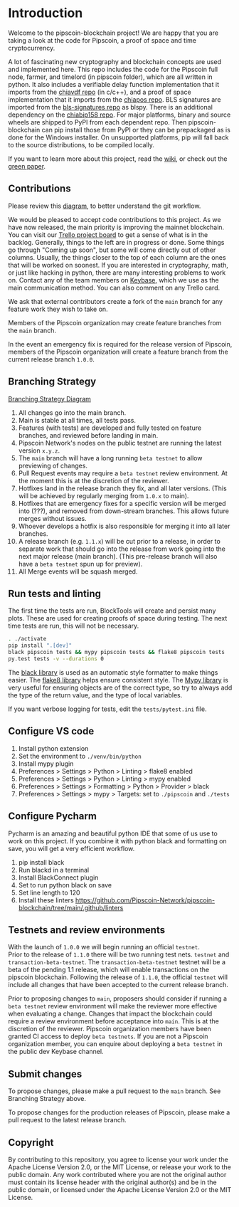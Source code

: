 # Introduction

Welcome to the pipscoin-blockchain project!
We are happy that you are taking a look at the code for Pipscoin, a proof of space and time cryptocurrency.

A lot of fascinating new cryptography and blockchain concepts are used and implemented here.
This repo includes the code for the Pipscoin full node, farmer, and timelord (in pipscoin folder), which are all written in python.
It also includes a verifiable delay function implementation that it imports from the [chiavdf repo](https://github.com/Pipscoin-Network/chiavdf) (in c/c++), and a proof of space implementation that it imports from the [chiapos repo](https://github.com/Pipscoin-Network/chiapos). BLS signatures are imported from the [bls-signatures repo](https://github.com/Pipscoin-Network/bls-signatures) as blspy. There is an additional dependency on the [chiabip158 repo](https://github.com/Pipscoin-Network/chiabip158). For major platforms, binary and source wheels are shipped to PyPI from each dependent repo. Then pipscoin-blockchain can pip install those from PyPI or they can be prepackaged as is done for the Windows installer. On unsupported platforms, pip will fall back to the source distributions, to be compiled locally.

If you want to learn more about this project, read the [wiki](https://github.com/Pipscoin-Network/pipscoin-blockchain/wiki), or check out the [green paper](https://www.pipscoin.net/assets/PipscoinGreenPaper.pdf).

## Contributions

Please review this [diagram](https://drive.google.com/file/d/1r7AXTrj7gtD0Xy-9BtTZR6yv7WXMPgeM/view?usp=sharing), to better understand the git workflow.

We would be pleased to accept code contributions to this project.
As we have now released, the main priority is improving the mainnet blockchain.
You can visit our [Trello project board](https://trello.com/b/ZuNx7sET) to get a sense of what is in the backlog.
Generally, things to the left are in progress or done. Some things go through "Coming up soon", but some will come directly out of other columns.
Usually, the things closer to the top of each column are the ones that will be worked on soonest.
If you are interested in cryptography, math, or just like hacking in python, there are many interesting problems to work on.
Contact any of the team members on [Keybase](https://keybase.io/team/pipscoin_network.public), which we use as the main communication method. You can also comment on any Trello card.

We ask that external contributors create a fork of the `main` branch for any feature work they wish to take on.

Members of the Pipscoin organization may create feature branches from the `main` branch.

In the event an emergency fix is required for the release version of Pipscoin, members of the Pipscoin organization will create a feature branch from the current release branch `1.0.0`.

## Branching Strategy

[Branching Strategy Diagram](https://drive.google.com/file/d/1mYmTi-aFgcyCc39pHyBaaBjV-vjvllBT/view?usp=sharing)

1. All changes go into the main branch.
2. Main is stable at all times, all tests pass.
3. Features (with tests) are developed and fully tested on feature branches, and reviewed before landing in main.
4. Pipscoin Network's nodes on the public testnet are running the latest version `x.y.z`.
5. The `main` branch will have a long running `beta testnet` to allow previewing of changes.
6. Pull Request events may require a `beta testnet` review environment. At the moment this is at the discretion of the reviewer.
7. Hotfixes land in the release branch they fix, and all later versions. (This will be achieved by regularly merging from `1.0.x` to main).
8. Hotfixes that are emergency fixes for a specific version will be merged into (???), and removed from down-stream branches. This allows future merges without issues.
9. Whoever develops a hotfix is also responsible for merging it into all later branches.
10. A release branch (e.g. `1.1.x`) will be cut prior to a release, in order to separate work that should go into the release from work going into the next major release (main branch). (This pre-release branch will also have a `beta testnet` spun up for preview).
11. All Merge events will be squash merged.

## Run tests and linting

The first time the tests are run, BlockTools will create and persist many plots. These are used for creating
proofs of space during testing. The next time tests are run, this will not be necessary.

```bash
. ./activate
pip install ".[dev]"
black pipscoin tests && mypy pipscoin tests && flake8 pipscoin tests
py.test tests -v --durations 0
```

The [black library](https://black.readthedocs.io/en/stable/) is used as an automatic style formatter to make things easier.
The [flake8 library](https://readthedocs.org/projects/flake8/) helps ensure consistent style.
The [Mypy library](https://mypy.readthedocs.io/en/stable/) is very useful for ensuring objects are of the correct type, so try to always add the type of the return value, and the type of local variables.

If you want verbose logging for tests, edit the `tests/pytest.ini` file.

## Configure VS code

1. Install python extension
2. Set the environment to `./venv/bin/python`
3. Install mypy plugin
4. Preferences > Settings > Python > Linting > flake8 enabled
5. Preferences > Settings > Python > Linting > mypy enabled
6. Preferences > Settings > Formatting > Python > Provider > black
7. Preferences > Settings > mypy > Targets: set to `./pipscoin` and `./tests`

## Configure Pycharm

Pycharm is an amazing and beautiful python IDE that some of us use to work on this project.
If you combine it with python black and formatting on save, you will get a very efficient
workflow.

1. pip install black
2. Run blackd in a terminal
3. Install BlackConnect plugin
4. Set to run python black on save
5. Set line length to 120
6. Install these linters https://github.com/Pipscoin-Network/pipscoin-blockchain/tree/main/.github/linters

## Testnets and review environments

With the launch of `1.0.0` we will begin running an official `testnet`.  
Prior to the release of `1.1.0` there will be two running test nets. `testnet` and `transaction-beta-testnet`. The `transaction-beta-testnet` testnet will be a beta of the pending 1.1 release, which will enable transactions on the pipscoin blockchain.
Following the release of `1.1.0`, the official `testnet` will include all changes that have been accepted to the current release branch.

Prior to proposing changes to `main`, proposers should consider if running a `beta testnet` review environment will make the reviewer more effective when evaluating a change.
Changes that impact the blockchain could require a review environment before acceptance into `main`. This is at the discretion of the reviewer.
Pipscoin organization members have been granted CI access to deploy `beta testnets`.
If you are not a Pipscoin organization member, you can enquire about deploying a `beta testnet` in the public dev Keybase channel.

## Submit changes

To propose changes, please make a pull request to the `main` branch. See Branching Strategy above.

To propose changes for the production releases of Pipscoin, please make a pull request to the latest release branch.

## Copyright

By contributing to this repository, you agree to license your work under the Apache License Version 2.0, or the MIT License, or release your work to the public domain. Any work contributed where you are not the original author must contain its license header with the original author(s) and be in the public domain, or licensed under the Apache License Version 2.0 or the MIT License.
